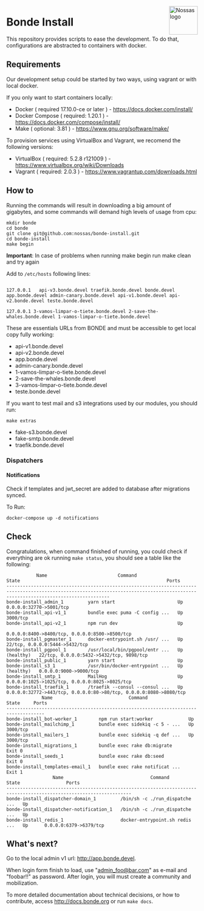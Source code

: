 <img
  src="https://avatars2.githubusercontent.com/u/1479357?v=3&s=250"
  alt="Nossas logo"
  title="Nossas"
  align="right"
  height="75"
  width="75"
/>

# Bonde Install
This repository provides scripts to ease the development. To do that, configurations  are abstracted to containers with docker.

## Requirements

Our development setup could be started by two ways, using vagrant or with local docker.

If you only want to start containers locally:
* Docker ( required 17.10.0-ce or later ) - https://docs.docker.com/install/
* Docker Compose ( required: 1.20.1 ) - https://docs.docker.com/compose/install/
* Make ( optional: 3.81 ) - https://www.gnu.org/software/make/

To provision services using VirtualBox and Vagrant, we recomend the following versions:
* VirtualBox ( required: 5.2.8 r121009 ) - https://www.virtualbox.org/wiki/Downloads
* Vagrant ( required: 2.0.3 ) - https://www.vagrantup.com/downloads.html


## How to

Running the commands will result in downloading a big amount of gigabytes, and some commands will demand  high levels of usage from cpu:

```
mkdir bonde
cd bonde
git clone git@github.com:nossas/bonde-install.git
cd bonde-install
make begin
```

**Important**: In case of problems when running make begin run make clean and try again

Add to ```/etc/hosts``` following lines:

```

127.0.0.1   api-v3.bonde.devel traefik.bonde.devel bonde.devel app.bonde.devel admin-canary.bonde.devel api-v1.bonde.devel api-v2.bonde.devel teste.bonde.devel

127.0.0.1 3-vamos-limpar-o-tiete.bonde.devel 2-save-the-whales.bonde.devel 1-vamos-limpar-o-tiete.bonde.devel
```

These are essentials URLs from BONDE and must be accessible to get local copy fully working:

* api-v1.bonde.devel
* api-v2.bonde.devel
* app.bonde.devel
* admin-canary.bonde.devel
* 1-vamos-limpar-o-tiete.bonde.devel
* 2-save-the-whales.bonde.devel
* 3-vamos-limpar-o-tiete.bonde.devel
* teste.bonde.devel

If you want to test mail and s3 integrations used by our modules, you should run:

```make extras```

* fake-s3.bonde.devel
* fake-smtp.bonde.devel
* traefik.bonde.devel

### Dispatchers

#### Notifications

Check if templates and jwt_secret are added to database after migrations synced.

To Run:

```docker-compose up -d notifications```

## Check

Congratulations, when command finished of running, you could check if everything are ok running ```make status```, you should see a table like the following:

```
           Name                          Command                  State                                                      Ports
----------------------------------------------------------------------------------------------------------------------------------------------------------------------------------
bonde-install_admin_1         yarn start                       Up             0.0.0.0:32770->5001/tcp
bonde-install_api-v1_1        bundle exec puma -C config ...   Up             3000/tcp
bonde-install_api-v2_1        npm run dev                      Up
                                                                              0.0.0.0:8400->8400/tcp, 0.0.0.0:8500->8500/tcp
bonde-install_pgmaster_1      docker-entrypoint.sh /usr/ ...   Up             22/tcp, 0.0.0.0:5444->5432/tcp
bonde-install_pgpool_1        /usr/local/bin/pgpool/entr ...   Up (healthy)   22/tcp, 0.0.0.0:5432->5432/tcp, 9898/tcp
bonde-install_public_1        yarn start                       Up
bonde-install_s3_1            /usr/bin/docker-entrypoint ...   Up (healthy)   0.0.0.0:9000->9000/tcp
bonde-install_smtp_1          MailHog                          Up             0.0.0.0:1025->1025/tcp, 0.0.0.0:8025->8025/tcp
bonde-install_traefik_1       /traefik --consul --consul ...   Up             0.0.0.0:32772->443/tcp, 0.0.0.0:80->80/tcp, 0.0.0.0:8080->8080/tcp
             Name                            Command               State     Ports
------------------------------------------------------------------------------------
bonde-install_bot-worker_1        npm run start:worker             Up
bonde-install_mailchimp_1         bundle exec sidekiq -c 5 - ...   Up       3000/tcp
bonde-install_mailers_1           bundle exec sidekiq -q def ...   Up       3000/tcp
bonde-install_migrations_1        bundle exec rake db:migrate      Exit 0
bonde-install_seeds_1             bundle exec rake db:seed         Exit 0
bonde-install_templates-email_1   bundle exec rake notificat ...   Exit 1
                 Name                                Command               State                 Ports
--------------------------------------------------------------------------------------------------------------------
bonde-install_dispatcher-domain_1         /bin/sh -c ./run_dispatche ...   Up
bonde-install_dispatcher-notification_1   /bin/sh -c ./run_dispatche ...   Up
bonde-install_redis_1                     docker-entrypoint.sh redis ...   Up      0.0.0.0:6379->6379/tcp
```

## What's next?

Go to the local admin v1 url: http://app.bonde.devel.

When login form finish to load, use "admin_foo@bar.com" as e-mail and "foobar!!" as password. After login, you will must create a community and mobilization.

To more detailed documentation about technical decisions, or how to contribute, access http://docs.bonde.org or run ```make docs```.


